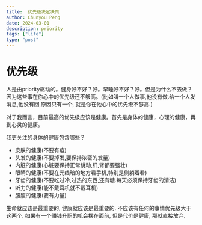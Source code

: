 ```yaml
---
title:  优先级决定决策
author: Chunyou Peng
date: 2024-03-01
description: priority 
tags: ["life"]
type: "post"
---
```

	
# 优先级

人是由priority驱动的。健身好不好？好。早睡好不好？好。但是为什么不去做？因为这些事在你心中的优先级还不够高。(比如叫一个人做事,他没有做.给一个人发消息,他没有回,原因只有一个, 就是你在他心中的优先级不够高.)

对于我而言，目前最高的优先级应该是健康。首先是身体的健康，心理的健康，再到心灵的健康。

我更关注的身体的健康包含哪些？

- 皮肤的健康(不要有痘)
- 头发的健康(不要掉发,要保持浓密的发量)
- 内脏的健康(心脏要保持正常跳动,肝,肾都要强壮)
- 眼睛的健康(不要在光线暗的地方看手机,特别是侧躺着看)
- 牙齿的健康(不要吃过冷,过热的东西,还有糖.每天必须保持牙齿的清洁)
- 听力的健康(能不戴耳机就不戴耳机)
- 腰腹的健康(要有力量)

生命就应该是最重要的, 健康就应该是最重要的. 不应该有任何的事情优先级大于这两个. 如果有一个赚钱升职的机会摆在面前, 但是代价是健康, 那就直接放弃.

